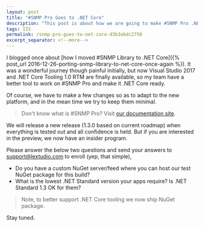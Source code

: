 ```yaml
---
layout: post
title: "#SNMP Pro Goes to .NET Core"
description: "This post is about how we are going to make #SNMP Pro .NET Core ready."
tags: IIS
permalink: /snmp-pro-goes-to-net-core-d3b3ebdc2750
excerpt_separator: <!--more-->
---
```


I blogged once about [how I moved #SNMP Library to .NET Core]({% post_url 2016-12-26-porting-snmp-library-to-net-core-once-again %}). It was a wonderful journey though painful initially, but now Visual Studio 2017 and .NET Core Tooling 1.0 RTM are finally available, so my team have a better tool to work on #SNMP Pro and make it .NET Core ready.
<!--more-->

Of course, we have to make a few changes so as to adapt to the new platform, and in the mean time we try to keep them minimal.

> Don't know what is #SNMP Pro? Visit [our documentation site](https://pro.sharpsnmp.com/).

We will release a new release (1.3.0 based on current roadmap) when everything is tested out and all confidence is held. But if you are interested in the preview, we now have an insider program.

Please answer the below two questions and send your answers to support@lextudio.com to enroll (yep, that simple),

* Do you have a custom NuGet server/feed where you can host our test NuGet package for this build?
* What is the lowest .NET Standard version your apps require? Is .NET Standard 1.3 OK for them?

> Note, to better support .NET Core tooling we now ship NuGet package.

Stay tuned.
